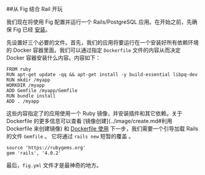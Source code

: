##从 Fig 结合 Rail 开玩

我们现在将使用 Fig 配置并运行一个 Rails/PostgreSQL 应用。在开始之前，先确保 Fig 已经 [安装](install.md)。

先设置好三个必要的文件。首先，我们的应用将要运行在一个安装好所有依赖环境的 Docker 容器里面。我们可以通过指定 `Dockerfile` 文件的内容从而决定 Docker 容器安装什么内容。内容如下： 

```
FROM ruby
RUN apt-get update -qq && apt-get install -y build-essential libpq-dev
RUN mkdir /myapp
WORKDIR /myapp
ADD Gemfile /myapp/Gemfile
RUN bundle install
ADD . /myapp
```
这些内容指定了的应用使用一个 Ruby 镜像，并安装插件和其它依赖。关于 Dockerfile 的更多信息可以查看 [镜像创建](../image/create.md#利用 Dockerfile 来创建镜像) 和 [Dockerfile 使用](../dockerfile/README.md)
下一步，我们需要一个引导加载 Rails 的文件 `Gemfile` 。 它将通过 `rails new` 短暂的覆盖  。

```
source 'https://rubygems.org'
gem 'rails', '4.0.2'
```
最后，`fig.yml` 文件才是最神奇的地方。 